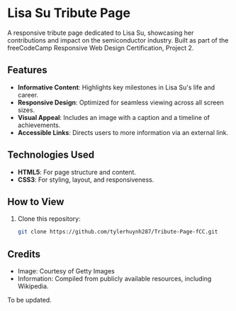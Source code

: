 # Lisa Su Tribute Page
A responsive tribute page dedicated to Lisa Su, showcasing her contributions and impact on the semiconductor industry. Built as part of the freeCodeCamp Responsive Web Design Certification, Project 2. 

## Features
- **Informative Content**: Highlights key milestones in Lisa Su's life and career.
- **Responsive Design**: Optimized for seamless viewing across all screen sizes.
- **Visual Appeal**: Includes an image with a caption and a timeline of achievements.
- **Accessible Links**: Directs users to more information via an external link.

## Technologies Used
- **HTML5**: For page structure and content.
- **CSS3**: For styling, layout, and responsiveness.

## How to View
1. Clone this repository:
   ```bash
   git clone https://github.com/tylerhuynh287/Tribute-Page-fCC.git

## Credits
- Image: Courtesy of Getty Images
- Information: Compiled from publicly available resources, including Wikipedia.

To be updated.
